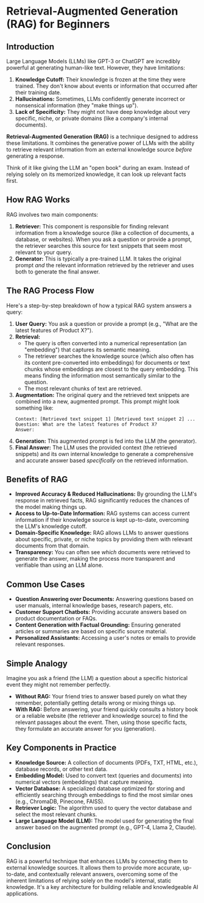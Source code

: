 # Retrieval-Augmented Generation (RAG) for Beginners

## Introduction

Large Language Models (LLMs) like GPT-3 or ChatGPT are incredibly powerful at generating human-like text. However, they have limitations:

1.  **Knowledge Cutoff:** Their knowledge is frozen at the time they were trained. They don't know about events or information that occurred after their training date.
2.  **Hallucinations:** Sometimes, LLMs confidently generate incorrect or nonsensical information (they "make things up").
3.  **Lack of Specificity:** They might not have deep knowledge about very specific, niche, or private domains (like a company's internal documents).

**Retrieval-Augmented Generation (RAG)** is a technique designed to address these limitations. It combines the generative power of LLMs with the ability to retrieve relevant information from an external knowledge source *before* generating a response.

Think of it like giving the LLM an "open book" during an exam. Instead of relying solely on its memorized knowledge, it can look up relevant facts first.

## How RAG Works

RAG involves two main components:

1.  **Retriever:** This component is responsible for finding relevant information from a knowledge source (like a collection of documents, a database, or websites). When you ask a question or provide a prompt, the retriever searches this source for text snippets that seem most relevant to your query.
2.  **Generator:** This is typically a pre-trained LLM. It takes the original prompt *and* the relevant information retrieved by the retriever and uses both to generate the final answer.

## The RAG Process Flow

Here's a step-by-step breakdown of how a typical RAG system answers a query:

1.  **User Query:** You ask a question or provide a prompt (e.g., "What are the latest features of Product X?").
2.  **Retrieval:**
    *   The query is often converted into a numerical representation (an "embedding") that captures its semantic meaning.
    *   The retriever searches the knowledge source (which also often has its content pre-converted into embeddings) for documents or text chunks whose embeddings are closest to the query embedding. This means finding the information most semantically similar to the question.
    *   The most relevant chunks of text are retrieved.
3.  **Augmentation:** The original query and the retrieved text snippets are combined into a new, augmented prompt. This prompt might look something like:
    ```
    Context: [Retrieved text snippet 1] [Retrieved text snippet 2] ...
    Question: What are the latest features of Product X?
    Answer:
    ```
4.  **Generation:** This augmented prompt is fed into the LLM (the generator).
5.  **Final Answer:** The LLM uses the provided context (the retrieved snippets) and its own internal knowledge to generate a comprehensive and accurate answer based *specifically* on the retrieved information.

## Benefits of RAG

*   **Improved Accuracy & Reduced Hallucinations:** By grounding the LLM's response in retrieved facts, RAG significantly reduces the chances of the model making things up.
*   **Access to Up-to-Date Information:** RAG systems can access current information if their knowledge source is kept up-to-date, overcoming the LLM's knowledge cutoff.
*   **Domain-Specific Knowledge:** RAG allows LLMs to answer questions about specific, private, or niche topics by providing them with relevant documents from that domain.
*   **Transparency:** You can often see *which* documents were retrieved to generate the answer, making the process more transparent and verifiable than using an LLM alone.

## Common Use Cases

*   **Question Answering over Documents:** Answering questions based on user manuals, internal knowledge bases, research papers, etc.
*   **Customer Support Chatbots:** Providing accurate answers based on product documentation or FAQs.
*   **Content Generation with Factual Grounding:** Ensuring generated articles or summaries are based on specific source material.
*   **Personalized Assistants:** Accessing a user's notes or emails to provide relevant responses.

## Simple Analogy

Imagine you ask a friend (the LLM) a question about a specific historical event they might not remember perfectly.

*   **Without RAG:** Your friend tries to answer based purely on what they remember, potentially getting details wrong or mixing things up.
*   **With RAG:** Before answering, your friend quickly consults a history book or a reliable website (the retriever and knowledge source) to find the relevant passages about the event. Then, using those specific facts, they formulate an accurate answer for you (generation).

## Key Components in Practice

*   **Knowledge Source:** A collection of documents (PDFs, TXT, HTML, etc.), database records, or other text data.
*   **Embedding Model:** Used to convert text (queries and documents) into numerical vectors (embeddings) that capture meaning.
*   **Vector Database:** A specialized database optimized for storing and efficiently searching through embeddings to find the most similar ones (e.g., ChromaDB, Pinecone, FAISS).
*   **Retriever Logic:** The algorithm used to query the vector database and select the most relevant chunks.
*   **Large Language Model (LLM):** The model used for generating the final answer based on the augmented prompt (e.g., GPT-4, Llama 2, Claude).

## Conclusion

RAG is a powerful technique that enhances LLMs by connecting them to external knowledge sources. It allows them to provide more accurate, up-to-date, and contextually relevant answers, overcoming some of the inherent limitations of relying solely on the model's internal, static knowledge. It's a key architecture for building reliable and knowledgeable AI applications.